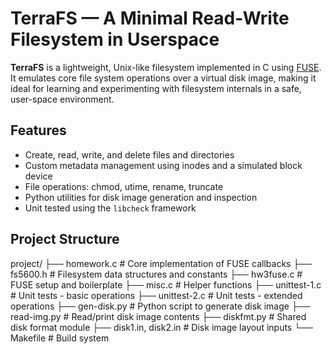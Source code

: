 # TerraFS — A Minimal Read-Write Filesystem in Userspace

**TerraFS** is a lightweight, Unix-like filesystem implemented in C using [FUSE](https://github.com/libfuse/libfuse). It emulates core file system operations over a virtual disk image, making it ideal for learning and experimenting with filesystem internals in a safe, user-space environment.

## Features

- Create, read, write, and delete files and directories
- Custom metadata management using inodes and a simulated block device
- File operations: chmod, utime, rename, truncate
- Python utilities for disk image generation and inspection
- Unit tested using the `libcheck` framework

## Project Structure

project/
├── homework.c # Core implementation of FUSE callbacks
├── fs5600.h # Filesystem data structures and constants
├── hw3fuse.c # FUSE setup and boilerplate
├── misc.c # Helper functions
├── unittest-1.c # Unit tests - basic operations
├── unittest-2.c # Unit tests - extended operations
├── gen-disk.py # Python script to generate disk image
├── read-img.py # Read/print disk image contents
├── diskfmt.py # Shared disk format module
├── disk1.in, disk2.in # Disk image layout inputs
└── Makefile # Build system